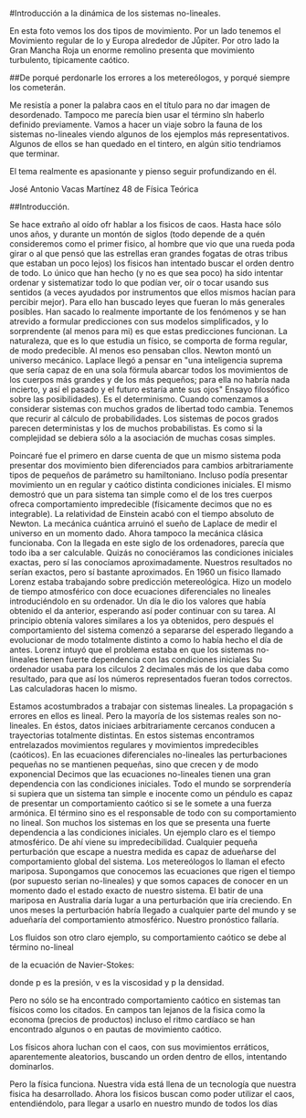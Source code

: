#Introducción a la dinámica de los sistemas no-lineales.


En esta foto vemos los dos tipos de movimiento. Por un lado tenemos el Movimiento regular de Io y Europa alrededor de Jůpiter. Por otro lado la Gran Mancha Roja un enorme remolino presenta que movimiento turbulento, típicamente caótico.



##De porqué perdonarle los errores a los metereólogos, y porqué siempre los cometerán.

Me resistía a poner la palabra caos en el título para no dar imagen de desordenado. Tampoco me parecía bien usar el término sln haberlo definido previamente.
Vamos a hacer un viaje sobro la fauna de los sistemas no-lineales viendo algunos de los ejemplos más representativos. Algunos de ellos se han quedado en el tintero, en algún sitio tendriamos que terminar.

El tema realmente es apasionante y pienso seguir profundizando en él.

José Antonio Vacas Martínez
48 de Física Teórica


##Introducción.

Se hace extraño al oído ofr hablar a los fisicos de caos. Hasta hace
sólo unos años, y durante un montón de siglos (todo depende de a quén
consideremos como el primer fisico, al hombre que vio que una rueda poda girar
o al que pensó que las estrellas eran grandes fogatas de otras tribus que estaban
un poco lejos) los fisicos han intentado buscar el orden dentro de todo. Lo único
que han hecho (y
no es que sea poco) ha sido intentar ordenar y sistematizar todo
lo que podían ver, oír o tocar usando sus sentidos (a veces ayudados por
instrumentos que ellos mismos hacían para percibir mejor).
Para ello han buscado leyes que fueran lo más generales posibles. Han
sacado lo realmente importante de los fenómenos y se han atrevido a formular
predicciones con sus modelos simplificados, y lo sorprendente (al menos para mi)
es que estas predicciones funcionan. La naturaleza, que es lo que estudia un físico,
se comporta de forma regular, de modo predecible. Al menos eso pensaban cllos.
Newton montó un universo mecánico. Laplace llegó a pensar en "una
inteligencia suprema que sería capaz de en una sola förmula abarcar todos
los movimientos de los cuerpos más grandes y de los más pequeños; para ella
no habría nada incierto, y así el pasado y el futuro estaría ante sus ojos"
Ensayo filosófico sobre las posibilidades). Es el determinismo.
Cuando comenzamos a considerar sistemas con muchos grados de libertad
todo cambia. Tenemos que recurir al cálculo de probabilidades. Los sistemas de
pocos grados parecen deterministas y los de muchos probabilistas. Es como si la
complejidad se debiera sólo a la asociación de muchas cosas simples.

Poincaré fue el primero en darse cuenta de que un
mismo sistema poda
presentar dos movimiento bien diferenciados para cambios arbitrariamente
tipos de pequeños de parámetro su hamiltoniano. Incluso podía presentar movimiento
un en regular y caótico distinta condiciones iniciales. El mismo demostró que un
para sistema tan simple como el de los tres cuerpos ofreca comportamiento
impredecible (físicamente decimos que no es integrable).
La relatividad de Einstein acabó con el tiempo absoluto de Newton. La
mecánica cuántica arruinó el sueño de Laplace de medir el universo en un
momento dado. Ahora tampoco la mecánica clásica funcionaba.
Con la llegada en este siglo de los ordenadores, parecía que todo iba a ser
calculable. Quizás no conociéramos las condiciones iniciales exactas, pero sí las
conocíamos aproximadamente. Nuestros resultados no serían exactos, pero sí
bastante aproximados.
En 1960 un fisico llamado Lorenz estaba trabajando sobre predicción
metereológica. Hizo un modelo de tiempo atmosférico con doce ecuaciones
diferenciales no lineales introduciéndolo en su ordenador. Un día le dio los valores
que había obtenido el da anterior, esperando así poder continuar con su tarea. Al
principio obtenía valores similares a los ya obtenidos, pero después el
comportamiento del sistema comenzó a separarse del esperado llegando a
evolucionar de modo totalmente distinto a como lo había hecho el día de antes.
Lorenz intuyó que el problema estaba en que los sistemas no-lineales tienen fuerte
dependencia con las condiciones iniciales
Su ordenador usaba para los cilculos 2 decimales más de los que daba como resultado,
para que así los números representados fueran todos correctos. Las calculadoras hacen lo
mismo.

Estamos acostumbrados a trabajar con sistemas lineales. La propagación
s errores en ellos es lineal. Pero la mayoría de los sistemas reales son no-
lineales. En éstos, datos iniciaes arbitrariamente cercanos conducen a trayectorias
totalmente distintas. En estos sistemas encontramos entrelazados movimientos
regulares y movimientos impredecibles (caóticos).
En las ecuaciones diferenciales no-lineales las perturbaciones pequeñas no
se mantienen pequeñas, sino que crecen y de modo exponencial Decimos
que las ecuaciones no-lineales tienen una gran dependencia con las condiciones
iniciales.
Todo el mundo se sorprendería si supiera que un sistema tan simple e
inocente como un
péndulo es capaz de presentar un comportamiento caótico si se
le somete a una fuerza armónica. El término sino es el responsable de todo con
su comportamiento no lineal.
Son muchos los sistemas en los que se presenta una fuerte dependencia a
las condiciones iniciales. Un ejemplo claro es el tiempo atmosférico. De ahí viene
su impredecibilidad. Cualquier pequeña perturbación que escape a nuestra medida
es capaz de adueñarse del comportamiento global del sistema. Los metereólogos
lo llaman el efecto mariposa. Supongamos que conocemos las ecuaciones que
rigen el tiempo (por supuesto serian no-lineales) y que somos capaces de conocer
en un momento dado el estado exacto de nuestro sistema. El batir de una mariposa
en Australia daría lugar a una perturbación que iría creciendo. En unos meses la
perturbación habría llegado a cualquier parte del mundo y se adueñaría del
comportamiento atmosférico. Nuestro pronóstico fallaría.


Los fluidos son otro claro ejemplo, su comportamiento caótico se debe al
término no-lineal 

 de la ecuación de Navier-Stokes:


donde p es la presión, v es la viscosidad y p la densidad.


Pero no sólo se ha encontrado comportamiento caótico en sistemas tan físicos como los citados. En campos tan lejanos de la fisica como la economa (precios de productos) incluso el ritmo cardíaco se han encontrado algunos o en pautas de movimiento caótico.

Los físicos ahora luchan con el caos, con sus movimientos erráticos, aparentemente aleatorios, buscando un orden dentro de ellos, intentando dominarlos.

Pero la física funciona. Nuestra vida está llena de un tecnología que nuestra fisica ha desarrollado. Ahora los fisicos buscan como poder utilizar el caos, entendiéndolo, para llegar a usarlo en nuestro mundo de todos los días  